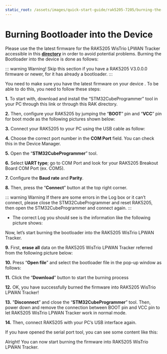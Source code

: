 ```yaml
---
static_root: /assets/images/quick-start-guide/rak5205-7205/burning-the-bootloader
---
```


# Burning Bootloader into the Device

Please use the the latest firmware for the RAK5205 WisTrio LPWAN Tracker accessible in this **[directory](https://downloads.rakwireless.com/en/LoRa/WisTrio-LoRa-RAK5205/Firmware/)** in order to avoid potential problems. Burning the Bootloader into the device is done as follows:

::: warning Warning!
Skip this section if you have a RAK5205 V3.0.0.0 firmware or newer, for it has already a bootloader.
:::

You need to make sure you have the latest firmware on your device . To be able to do this, you need to follow these steps:

**1.** To start with, download and install the “STM32CubeProgrammer” tool in your PC through this link or through this RAK directory.

**2.** Then, configure your RAK5205 by jumping the “**BOOT**” pin and “**VCC**” pin for boot mode as the following pictures shown below:

<rk-img
  :src="`${$frontmatter.static_root}/eeh8zvvyderwyp6caxsu.jpg`"
  width="100%"
  figure-number="1"
  caption="Boot and VCC Pins"
/>

<rk-img
  :src="`${$frontmatter.static_root}/ygkxl9ch7laja72wssxw.jpg`"
  width="100%"
  figure-number="2"
  caption="Jumper at Boot and VCC pins"
/>

**3.** Connect your RAK5205 to your PC using the USB cable as follow:

<rk-img
  :src="`${$frontmatter.static_root}/mnlyzbqc9pcxtudki9gb.jpg`"
  width="60%"
  figure-number="3"
  caption="RAK5205 connected to your PC via USB cable"
/>

**4.** Choose the correct port number in the **COM Port** field. You can check this in the Device Manager.

<rk-img
  :src="`${$frontmatter.static_root}/ct9xcr8m3feyf4hcsuc1.jpg`"
  width="80%"
  figure-number="4"
  caption="Checking COM Port through Device Manager"
/>

**5.** Open the “**STM32CubeProgrammer**” tool.

**6.** Select **UART type**; go to COM Port and look for your RAK5205 Breakout Board COM Port (ex. COM5).

**7.** Configure the **Baud rate** and **Parity**.

<rk-img
  :src="`${$frontmatter.static_root}/kxwsnn5cfc3c7mhdg9kw.jpg`"
  width="100%"
  figure-number="5"
  caption="UART Settings in STM32CubeProgrammer"
/>

**8.** Then, press the “**Connect**” button at the top right corner.

::: warning Warning
If there are some errors in the Log
box or it can’t connect, please close the STM32CubeProgrammer and reset RAK5205,
then open the STM32CubeProgrammer and connect again.
:::

<rk-img
  :src="`${$frontmatter.static_root}/uu4dimjfeqnzjefqbznv.jpg`"
  width="100%"
  figure-number="6"
  caption="Errors Occurred During Connecting"
/>

- The correct Log you should see is the information like the following picture shows:

<rk-img
  :src="`${$frontmatter.static_root}/fe8qmougdo8brhppqggd.jpg`"
  width="100%"
  figure-number="7"
  caption="Successful Connection Log to your Device"
/>

Now, let’s start burning the bootloader into the RAK5205 WisTrio LPWAN Tracker.

**9.** First, **erase all** data on the RAK5205 WisTrio LPWAN Tracker referred from the following picture below:

<rk-img
  :src="`${$frontmatter.static_root}/tzcxzjuvnvzibznrfcwg.jpg`"
  width="100%"
  figure-number="8"
  caption="Erasing the Data in the Chip"
/>

**10.** Press “**Open file**” and select the bootloader file in the pop-up window as follows:

<rk-img
  :src="`${$frontmatter.static_root}/ldnfi1fr87cxoxwgfbpa.jpg`"
  width="100%"
  figure-number="9"
  caption="Opening the Bootloader file"
/>

**11.** Click the “**Download**” button to start the burning process

<rk-img
  :src="`${$frontmatter.static_root}/gzos6pwkmw5lvbotnxf5.jpg`"
  width="100%"
  figure-number="10"
  caption="Downloading of Bootloader to the device"
/>

<rk-img
  :src="`${$frontmatter.static_root}/iteqb0yu5pqaz13he92k.jpg`"
  width="100%"
  figure-number="11"
  caption="Completing the Download of Bootloader into the device"
/>

**12.** OK, you have successfully burned the firmware into RAK5205 WisTrio LPWAN Tracker!

<rk-img
  :src="`${$frontmatter.static_root}/fnx2ybuctwfdgjcdnb9c.jpg`"
  width="100%"
  figure-number="12"
  caption="Successfully Burned the Bootloader to the device"
/>

**13.** "**Disconnect**” and close the “**STM32CubeProgrammer**” tool. Then, power down and remove the connection between BOOT pin and VCC pin to let RAK5205 WisTrio LPWAN Tracker work in normal mode.

<rk-img
  :src="`${$frontmatter.static_root}/nuoi6ddmrpp7ne32p7gm.jpg`"
  width="100%"
  figure-number="13"
  caption="Jumper connection removed"
/>

**14.** Then, connect RAK5205 with your PC’s USB interface again.

If you have opened the serial port tool, you can see some content like this:

<rk-img
  :src="`${$frontmatter.static_root}/wpwt4lcs7bupbdess4ns.jpg`"
  width="60%"
  figure-number="14"
  caption="Successfully Downloading the Bootloader"
/>

Alright! You can now start burning the firmware into RAK5205 WisTrio LPWAN Tracker.
